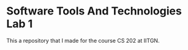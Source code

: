 # Software Tools And Technologies Lab 1

This a repository that I made for the course CS 202 at IITGN.